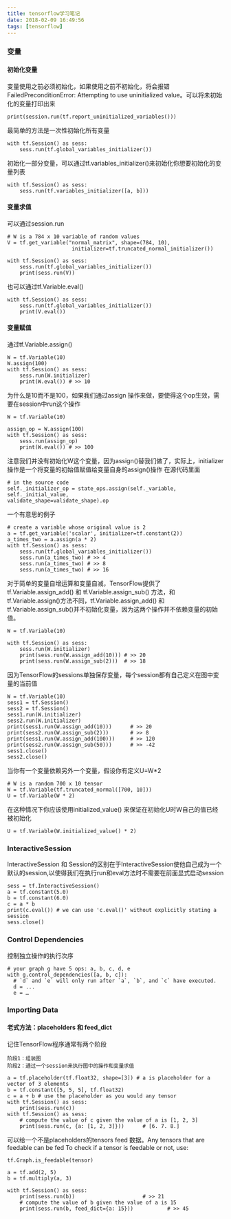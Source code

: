 ```yaml
---
title: tensorflow学习笔记
date: 2018-02-09 16:49:56
tags: [tensorflow]
---
```

### 变量

#### 初始化变量

变量使用之前必须初始化，如果使用之前不初始化，将会报错FailedPreconditionError: Attempting to use uninitialized value。可以将未初始化的变量打印出来
```
print(session.run(tf.report_uninitialized_variables()))
```
最简单的方法是一次性初始化所有变量
```
with tf.Session() as sess:
	sess.run(tf.global_variables_initializer())
```
初始化一部分变量，可以通过tf.variables_initializer()来初始化你想要初始化的变量列表
```
with tf.Session() as sess:
	sess.run(tf.variables_initializer([a, b]))
```

#### 变量求值
可以通过session.run
```
# W is a 784 x 10 variable of random values
V = tf.get_variable("normal_matrix", shape=(784, 10), 
                     initializer=tf.truncated_normal_initializer())

with tf.Session() as sess:
	sess.run(tf.global_variables_initializer())
	print(sess.run(V))
```
也可以通过tf.Variable.eval()
```
with tf.Session() as sess:
	sess.run(tf.global_variables_initializer())
	print(V.eval())
```

#### 变量赋值
通过tf.Variable.assign()
```
W = tf.Variable(10)
W.assign(100)
with tf.Session() as sess:
	sess.run(W.initializer)
	print(W.eval()) # >> 10
```
为什么是10而不是100，如果我们通过assign 操作来做，要使得这个op生效，需要在session中run这个操作
```
W = tf.Variable(10)

assign_op = W.assign(100)
with tf.Session() as sess:
	sess.run(assign_op)
	print(W.eval()) # >> 100
```

注意我们并没有初始化W这个变量，因为assign()替我们做了，实际上，initializer操作是一个将变量的初始值赋值给变量自身的assign()操作
在源代码里面
```
# in the source code
self._initializer_op = state_ops.assign(self._variable, self._initial_value,                                                                      validate_shape=validate_shape).op
```

一个有意思的例子
```
# create a variable whose original value is 2
a = tf.get_variable('scalar', initializer=tf.constant(2)) 
a_times_two = a.assign(a * 2)
with tf.Session() as sess:
	sess.run(tf.global_variables_initializer()) 
	sess.run(a_times_two) # >> 4
	sess.run(a_times_two) # >> 8
	sess.run(a_times_two) # >> 16
```

对于简单的变量自增运算和变量自减，TensorFlow提供了tf.Variable.assign_add() 和 tf.Variable.assign_sub() 方法，和tf.Variable.assign()方法不同，tf.Variable.assign_add() 和 tf.Variable.assign_sub()并不初始化变量，因为这两个操作并不依赖变量的初始值。

```
W = tf.Variable(10)

with tf.Session() as sess:
	sess.run(W.initializer)
	print(sess.run(W.assign_add(10))) # >> 20
	print(sess.run(W.assign_sub(2)))  # >> 18
```

因为TensorFlow的sessions单独保存变量，每个session都有自己定义在图中变量的当前值
```
W = tf.Variable(10)
sess1 = tf.Session()
sess2 = tf.Session()
sess1.run(W.initializer)
sess2.run(W.initializer)
print(sess1.run(W.assign_add(10)))		# >> 20
print(sess2.run(W.assign_sub(2)))		# >> 8
print(sess1.run(W.assign_add(100)))		# >> 120
print(sess2.run(W.assign_sub(50)))		# >> -42
sess1.close()
sess2.close()
```


当你有一个变量依赖另外一个变量，假设你有定义U=W*2
```
# W is a random 700 x 10 tensor
W = tf.Variable(tf.truncated_normal([700, 10]))
U = tf.Variable(W * 2)
```
在这种情况下你应该使用initialized_value() 来保证在初始化U时W自己的值已经被初始化
```
U = tf.Variable(W.initialized_value() * 2)
```

### InteractiveSession

InteractiveSession 和 Session的区别在于InteractiveSession使他自己成为一个默认的session,以使得我们在执行run和eval方法时不需要在前面显式启动session
```
sess = tf.InteractiveSession()
a = tf.constant(5.0)
b = tf.constant(6.0)
c = a * b
print(c.eval()) # we can use 'c.eval()' without explicitly stating a session
sess.close()
```

### Control Dependencies

控制独立操作的执行次序
```
# your graph g have 5 ops: a, b, c, d, e
with g.control_dependencies([a, b, c]):
  # `d` and `e` will only run after `a`, `b`, and `c` have executed.
  d = ...
  e = …
```

### Importing Data
#### 老式方法：placeholders 和 feed_dict
记住TensorFlow程序通常有两个阶段
```
阶段1：组装图
阶段2：通过一个session来执行图中的操作和变量求值
```

```
a = tf.placeholder(tf.float32, shape=[3]) # a is placeholder for a vector of 3 elements
b = tf.constant([5, 5, 5], tf.float32)
c = a + b # use the placeholder as you would any tensor
with tf.Session() as sess:
	print(sess.run(c)) 
with tf.Session() as sess:
	# compute the value of c given the value of a is [1, 2, 3]
	print(sess.run(c, {a: [1, 2, 3]})) 		# [6. 7. 8.]
```

可以给一个不是placeholders的tensors feed 数据。Any tensors that are feedable can be fed
To check if a tensor is feedable or not, use:
```
tf.Graph.is_feedable(tensor)
```

```
a = tf.add(2, 5)
b = tf.multiply(a, 3)

with tf.Session() as sess:
	print(sess.run(b)) 						# >> 21
	# compute the value of b given the value of a is 15
	print(sess.run(b, feed_dict={a: 15})) 			# >> 45
```